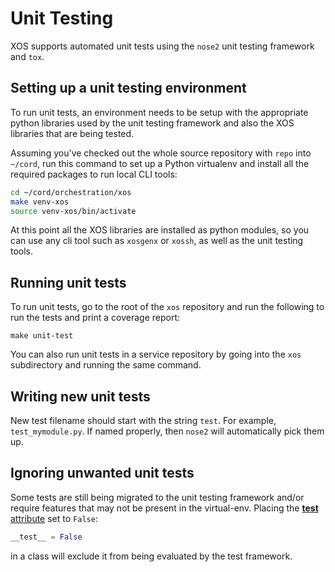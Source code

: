# Unit Testing

XOS supports automated unit tests using the `nose2` unit testing framework
and `tox`.

## Setting up a unit testing environment

To run unit tests, an environment needs to be setup with the appropriate python
libraries used by the unit testing framework and also the XOS libraries that
are being tested.

Assuming you've checked out the whole source repository with `repo` into `~/cord`,
run this command to set up a Python virtualenv and install all the required
packages to run local CLI tools:

```bash
cd ~/cord/orchestration/xos
make venv-xos
source venv-xos/bin/activate
```

At this point all the XOS libraries are installed as python modules, so you can use any
cli tool such as `xosgenx` or `xossh`, as well as the unit testing tools.

## Running unit tests

To run unit tests, go to the root of the `xos` repository and run the following
to run the tests and print a coverage report:

```shell
make unit-test
```

You can also run unit tests in a service repository by going into the `xos`
subdirectory and running the same command.

## Writing new unit tests

New test filename should start with the string `test`. For example,
`test_mymodule.py`. If named properly, then `nose2` will automatically pick
them up.

## Ignoring unwanted unit tests

Some tests are still being migrated to the unit testing framework and/or
require features that may not be present in the virtual-env. Placing the
[__test__
attribute](https://nose2.readthedocs.io/en/latest/plugins/dundertests.html) set to `False`:

```python
__test__ = False
```

in a class will exclude it from being evaluated by the test framework.
